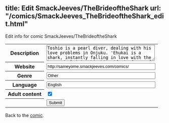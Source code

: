 title: Edit SmackJeeves/TheBrideoftheShark
url: "/comics/SmackJeeves_TheBrideoftheShark_edit.html"
---
Edit info for comic SmackJeeves/TheBrideoftheShark

<form name="comic" action="http://gaepostmail.appspot.com/comic/" method="post">
<table class="comicinfo">
<tr>
<th>Description</th><td><textarea name="description" cols="40" rows="3">Toshio is a pearl diver, dealing with his love problems in Onjuku. 'Ehukai is a shark, instantly falling in love with the boy and claiming him his wife in front of his family...</textarea></td>
</tr>
<tr>
<th>Website</th><td><input type="text" name="url" value="http://sameyome.smackjeeves.com/comics/" size="40"/></td>
</tr>
<tr>
<th>Genre</th><td><input type="text" name="genre" value="Other" size="40"/></td>
</tr>
<tr>
<th>Language</th><td><input type="text" name="language" value="English" size="40"/></td>
</tr>
<tr>
<th>Adult content</th><td><input type="checkbox" name="adult" value="adult" checked="checked"/></td>
</tr>
<tr>
<th></th><td>
<input type="hidden" name="comic" value="SmackJeeves_TheBrideoftheShark" />
<input type="submit" name="submit" value="Submit" />
</td>
</tr>
</table>
</form>

Back to the [comic](SmackJeeves_TheBrideoftheShark.html).
